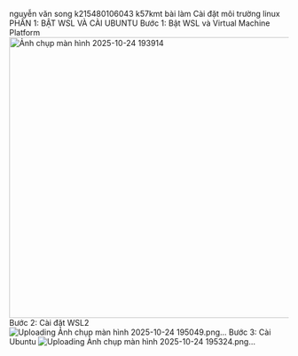 nguyễn văn song
k215480106043
k57kmt
bài làm
Cài đặt môi trường linux
PHẦN 1: BẬT WSL VÀ CÀI UBUNTU
Bước 1: Bật WSL và Virtual Machine Platform
<img width="842" height="506" alt="Ảnh chụp màn hình 2025-10-24 193914" src="https://github.com/user-attachments/assets/2eba272e-d6d3-4f44-bf7c-cb44a92e012a" />
Bước 2: Cài đặt WSL2
![Uploading Ảnh chụp màn hình 2025-10-24 195049.png…]()
Bước 3: Cài Ubuntu
![Uploading Ảnh chụp màn hình 2025-10-24 195324.png…]()


